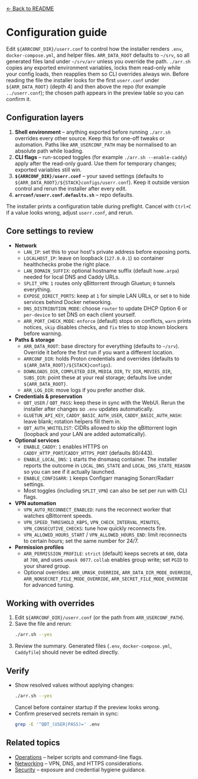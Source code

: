 [← Back to README](../README.md)

# Configuration guide

Edit `${ARRCONF_DIR}/userr.conf` to control how the installer renders `.env`, `docker-compose.yml`, and helper files. `ARR_DATA_ROOT` defaults to `~/srv`, so all generated files land under `~/srv/arr` unless you override the path. `./arr.sh` copies any exported environment variables, locks them read-only while your config loads, then reapplies them so CLI overrides always win. Before reading the file the installer looks for the first `userr.conf` under `${ARR_DATA_ROOT}` (depth 4) and then above the repo (for example `../userr.conf`); the chosen path appears in the preview table so you can confirm it.

## Configuration layers
1. **Shell environment** – anything exported before running `./arr.sh` overrides every other source. Keep this for one-off tweaks or automation. Paths like `ARR_USERCONF_PATH` may be normalised to an absolute path while loading.
2. **CLI flags** – run-scoped toggles (for example `./arr.sh --enable-caddy`) apply after the read-only guard. Use them for temporary changes; exported variables still win.
3. **`${ARRCONF_DIR}/userr.conf`** – your saved settings (defaults to `${ARR_DATA_ROOT}/${STACK}configs/userr.conf`). Keep it outside version control and rerun the installer after every edit.
4. **`arrconf/userr.conf.defaults.sh`** – repo defaults.

The installer prints a configuration table during preflight. Cancel with `Ctrl+C` if a value looks wrong, adjust `userr.conf`, and rerun.

## Core settings to review
- **Network**
  - `LAN_IP`: set this to your host's private address before exposing ports.
  - `LOCALHOST_IP`: leave on loopback (`127.0.0.1`) so container healthchecks probe the right place.
  - `LAN_DOMAIN_SUFFIX`: optional hostname suffix (default `home.arpa`) needed for local DNS and Caddy URLs.
  - `SPLIT_VPN`: `1` routes only qBittorrent through Gluetun; `0` tunnels everything.
  - `EXPOSE_DIRECT_PORTS`: keep at `1` for simple LAN URLs, or set `0` to hide services behind Docker networking.
  - `DNS_DISTRIBUTION_MODE`: choose `router` to update DHCP Option 6 or `per-device` to set DNS on each client yourself.
  - `ARR_PORT_CHECK_MODE`: `enforce` (default) stops on conflicts, `warn` prints notices, `skip` disables checks, and `fix` tries to stop known blockers before warning.
- **Paths & storage**
  - `ARR_DATA_ROOT`: base directory for everything (defaults to `~/srv`). Override it before the first run if you want a different location.
  - `ARRCONF_DIR`: holds Proton credentials and overrides (defaults to `${ARR_DATA_ROOT}/${STACK}configs`).
  - `DOWNLOADS_DIR`, `COMPLETED_DIR`, `MEDIA_DIR`, `TV_DIR`, `MOVIES_DIR`, `SUBS_DIR`: point these at your real storage; defaults live under `${ARR_DATA_ROOT}`.
  - `ARR_LOG_DIR`: move logs if you prefer another disk.
- **Credentials & preservation**
  - `QBT_USER` / `QBT_PASS`: keep these in sync with the WebUI. Rerun the installer after changes so `.env` updates automatically.
  - `GLUETUN_API_KEY`, `CADDY_BASIC_AUTH_USER`, `CADDY_BASIC_AUTH_HASH`: leave blank; rotation helpers fill them in.
  - `QBT_AUTH_WHITELIST`: CIDRs allowed to skip the qBittorrent login (loopback and your LAN are added automatically).
- **Optional services**
  - `ENABLE_CADDY`: `1` enables HTTPS on `CADDY_HTTP_PORT`/`CADDY_HTTPS_PORT` (defaults 80/443).
  - `ENABLE_LOCAL_DNS`: `1` starts the dnsmasq container. The installer reports the outcome in `LOCAL_DNS_STATE` and `LOCAL_DNS_STATE_REASON` so you can see if it actually launched.
  - `ENABLE_CONFIGARR`: `1` keeps Configarr managing Sonarr/Radarr settings.
  - Most toggles (including `SPLIT_VPN`) can also be set per run with CLI flags.
- **VPN automation**
  - `VPN_AUTO_RECONNECT_ENABLED`: runs the reconnect worker that watches qBittorrent speeds.
  - `VPN_SPEED_THRESHOLD_KBPS`, `VPN_CHECK_INTERVAL_MINUTES`, `VPN_CONSECUTIVE_CHECKS`: tune how quickly reconnects fire.
  - `VPN_ALLOWED_HOURS_START` / `VPN_ALLOWED_HOURS_END`: limit reconnects to certain hours; set the same number for 24/7.
- **Permission profiles**
  - `ARR_PERMISSION_PROFILE`: `strict` (default) keeps secrets at `600`, data at `700`, and uses `umask 0077`. `collab` enables group write; set `PGID` to your shared group.
  - Optional overrides: `ARR_UMASK_OVERRIDE`, `ARR_DATA_DIR_MODE_OVERRIDE`, `ARR_NONSECRET_FILE_MODE_OVERRIDE`, `ARR_SECRET_FILE_MODE_OVERRIDE` for advanced tuning.

## Working with overrides
1. Edit `${ARRCONF_DIR}/userr.conf` (or the path from `ARR_USERCONF_PATH`).
2. Save the file and rerun:
   ```bash
   ./arr.sh --yes
   ```
3. Review the summary. Generated files (`.env`, `docker-compose.yml`, `Caddyfile`) should never be edited directly.

## Verify
- Show resolved values without applying changes:
  ```bash
  ./arr.sh --yes
  ```
  Cancel before container startup if the preview looks wrong.
- Confirm preserved secrets remain in sync:
  ```bash
  grep -E '^QBT_(USER|PASS)=' .env
  ```

## Related topics
- [Operations](operations.md) – helper scripts and command-line flags.
- [Networking](networking.md) – VPN, DNS, and HTTPS considerations.
- [Security](security.md) – exposure and credential hygiene guidance.
